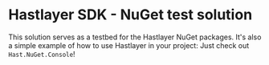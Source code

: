 # Hastlayer SDK - NuGet test solution

This solution serves as a testbed for the Hastlayer NuGet packages. It's also a simple example of how to use Hastlayer in your project: Just check out `Hast.NuGet.Console`!
